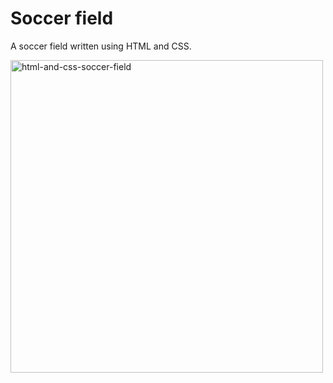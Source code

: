 # Soccer field

A soccer field written using HTML and CSS.

<img width="500" alt="html-and-css-soccer-field" src="https://github.com/wlsf82/soccer-field/assets/2768415/4b65fc14-9fdf-45f4-b11f-0da54b3511f2">
